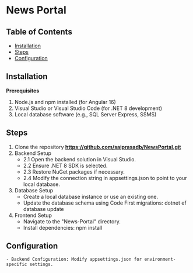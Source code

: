 # News Portal

## Table of Contents
- [Installation](#Installation)
- [Steps](#Steps)
- [Configuration](#Configuration)

## Installation
  **Prerequisites**
  1. Node.js and npm installed (for Angular 16)
  2. Visual Studio or Visual Studio Code (for .NET 8 development)
  3. Local database software (e.g., SQL Server Express, SSMS)

## Steps
1. Clone the repository **https://github.com/saiprasadb/NewsPortal.git**
2. Backend Setup
   - 2.1 Open the backend solution in Visual Studio.
   - 2.2 Ensure .NET 8 SDK is selected.
   - 2.3 Restore NuGet packages if necessary.
   - 2.4 Modify the connection string in appsettings.json to point to your local database.
4. Database Setup
   - Create a local database instance or use an existing one.
   - Update the database schema using Code First migrations: dotnet ef database update
5. Frontend Setup
   - Navigate to the "News-Portal" directory.
   - Install dependencies: npm install

## Configuration
	- Backend Configuration: Modify appsettings.json for environment-specific settings.
 
